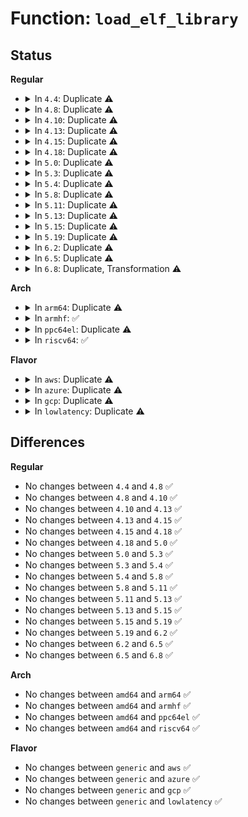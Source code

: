 # Function: <code>load_elf_library</code>

## Status
<b>Regular</b>
<ul>
<li>
<details>
<summary>In <code>4.4</code>: Duplicate ⚠️</summary>

```c
int load_elf_library(struct file *file);
```

**Collision:** Static Duplication

**Inline:** No

**Transformation:** False

**Instances:**

```
In fs/binfmt_elf.c (ffffffff81266e00)
Location: fs/binfmt_elf.c:1108
Inline: False
```
```
In fs/compat_binfmt_elf.c (ffffffff81269af0)
Location: fs/binfmt_elf.c:1108
Inline: False
```
**Symbols:**

```
ffffffff81266e00-ffffffff81267010: load_elf_library (STB_LOCAL)
ffffffff81269af0-ffffffff81269d0d: load_elf_library (STB_LOCAL)
```
</details>
</li>
<li>
<details>
<summary>In <code>4.8</code>: Duplicate ⚠️</summary>

```c
int load_elf_library(struct file *file);
```

**Collision:** Static Duplication

**Inline:** No

**Transformation:** False

**Instances:**

```
In fs/binfmt_elf.c (ffffffff812931a0)
Location: fs/binfmt_elf.c:1113
Inline: False
```
```
In fs/compat_binfmt_elf.c (ffffffff81295da0)
Location: fs/binfmt_elf.c:1113
Inline: False
```
**Symbols:**

```
ffffffff812931a0-ffffffff812933b2: load_elf_library (STB_LOCAL)
ffffffff81295da0-ffffffff81295fc2: load_elf_library (STB_LOCAL)
```
</details>
</li>
<li>
<details>
<summary>In <code>4.10</code>: Duplicate ⚠️</summary>

```c
int load_elf_library(struct file *file);
```

**Collision:** Static Duplication

**Inline:** No

**Transformation:** False

**Instances:**

```
In fs/binfmt_elf.c (ffffffff812a7f20)
Location: fs/binfmt_elf.c:1113
Inline: False
```
```
In fs/compat_binfmt_elf.c (ffffffff812aa990)
Location: fs/binfmt_elf.c:1113
Inline: False
```
**Symbols:**

```
ffffffff812a7f20-ffffffff812a8132: load_elf_library (STB_LOCAL)
ffffffff812aa990-ffffffff812aabb2: load_elf_library (STB_LOCAL)
```
</details>
</li>
<li>
<details>
<summary>In <code>4.13</code>: Duplicate ⚠️</summary>

```c
int load_elf_library(struct file *file);
```

**Collision:** Static Duplication

**Inline:** No

**Transformation:** False

**Instances:**

```
In fs/binfmt_elf.c (ffffffff812b48b0)
Location: fs/binfmt_elf.c:1171
Inline: False
```
```
In fs/compat_binfmt_elf.c (ffffffff812b7850)
Location: fs/binfmt_elf.c:1171
Inline: False
```
**Symbols:**

```
ffffffff812b48b0-ffffffff812b4ad4: load_elf_library (STB_LOCAL)
ffffffff812b7850-ffffffff812b7a6f: load_elf_library (STB_LOCAL)
```
</details>
</li>
<li>
<details>
<summary>In <code>4.15</code>: Duplicate ⚠️</summary>

```c
int load_elf_library(struct file *file);
```

**Collision:** Static Duplication

**Inline:** No

**Transformation:** False

**Instances:**

```
In fs/binfmt_elf.c (ffffffff812d8110)
Location: fs/binfmt_elf.c:1181
Inline: False
```
```
In fs/compat_binfmt_elf.c (ffffffff812db070)
Location: fs/binfmt_elf.c:1181
Inline: False
```
**Symbols:**

```
ffffffff812d8110-ffffffff812d8352: load_elf_library (STB_LOCAL)
ffffffff812db070-ffffffff812db2a1: load_elf_library (STB_LOCAL)
```
</details>
</li>
<li>
<details>
<summary>In <code>4.18</code>: Duplicate ⚠️</summary>

```c
int load_elf_library(struct file *file);
```

**Collision:** Static Duplication

**Inline:** No

**Transformation:** False

**Instances:**

```
In fs/binfmt_elf.c (ffffffff813031e0)
Location: fs/binfmt_elf.c:1194
Inline: False
```
```
In fs/compat_binfmt_elf.c (ffffffff813068c0)
Location: fs/binfmt_elf.c:1194
Inline: False
```
**Symbols:**

```
ffffffff813031e0-ffffffff81303423: load_elf_library (STB_LOCAL)
ffffffff813068c0-ffffffff81306b02: load_elf_library (STB_LOCAL)
```
</details>
</li>
<li>
<details>
<summary>In <code>5.0</code>: Duplicate ⚠️</summary>

```c
int load_elf_library(struct file *file);
```

**Collision:** Static Duplication

**Inline:** No

**Transformation:** False

**Instances:**

```
In fs/binfmt_elf.c (ffffffff813188e0)
Location: fs/binfmt_elf.c:1194
Inline: False
```
```
In fs/compat_binfmt_elf.c (ffffffff8131c030)
Location: fs/binfmt_elf.c:1194
Inline: False
```
**Symbols:**

```
ffffffff813188e0-ffffffff81318b23: load_elf_library (STB_LOCAL)
ffffffff8131c030-ffffffff8131c272: load_elf_library (STB_LOCAL)
```
</details>
</li>
<li>
<details>
<summary>In <code>5.3</code>: Duplicate ⚠️</summary>

```c
int load_elf_library(struct file *file);
```

**Collision:** Static Duplication

**Inline:** No

**Transformation:** False

**Instances:**

```
In fs/binfmt_elf.c (ffffffff81340230)
Location: fs/binfmt_elf.c:1201
Inline: False
```
```
In fs/compat_binfmt_elf.c (ffffffff81343910)
Location: fs/binfmt_elf.c:1201
Inline: False
```
**Symbols:**

```
ffffffff81340230-ffffffff81340473: load_elf_library (STB_LOCAL)
ffffffff81343910-ffffffff81343b59: load_elf_library (STB_LOCAL)
```
</details>
</li>
<li>
<details>
<summary>In <code>5.4</code>: Duplicate ⚠️</summary>

```c
int load_elf_library(struct file *file);
```

**Collision:** Static Duplication

**Inline:** No

**Transformation:** False

**Instances:**

```
In fs/binfmt_elf.c (ffffffff81358780)
Location: fs/binfmt_elf.c:1175
Inline: False
```
```
In fs/compat_binfmt_elf.c (ffffffff8135bd00)
Location: fs/binfmt_elf.c:1175
Inline: False
```
**Symbols:**

```
ffffffff81358780-ffffffff813589c3: load_elf_library (STB_LOCAL)
ffffffff8135bd00-ffffffff8135bf49: load_elf_library (STB_LOCAL)
```
</details>
</li>
<li>
<details>
<summary>In <code>5.8</code>: Duplicate ⚠️</summary>

```c
int load_elf_library(struct file *file);
```

**Collision:** Static Duplication

**Inline:** No

**Transformation:** False

**Instances:**

```
In fs/binfmt_elf.c (ffffffff813a0610)
Location: fs/binfmt_elf.c:1302
Inline: False
```
```
In fs/compat_binfmt_elf.c (ffffffff813a38c0)
Location: fs/binfmt_elf.c:1302
Inline: False
```
**Symbols:**

```
ffffffff813a0610-ffffffff813a0863: load_elf_library (STB_LOCAL)
ffffffff813a38c0-ffffffff813a3b16: load_elf_library (STB_LOCAL)
```
</details>
</li>
<li>
<details>
<summary>In <code>5.11</code>: Duplicate ⚠️</summary>

```c
int load_elf_library(struct file *file);
```

**Collision:** Static Duplication

**Inline:** No

**Transformation:** False

**Instances:**

```
In fs/binfmt_elf.c (ffffffff813b1770)
Location: fs/binfmt_elf.c:1330
Inline: False
```
```
In fs/compat_binfmt_elf.c (ffffffff813b4600)
Location: fs/binfmt_elf.c:1330
Inline: False
```
**Symbols:**

```
ffffffff813b1770-ffffffff813b19c3: load_elf_library (STB_LOCAL)
ffffffff813b4600-ffffffff813b4856: load_elf_library (STB_LOCAL)
```
</details>
</li>
<li>
<details>
<summary>In <code>5.13</code>: Duplicate ⚠️</summary>

```c
int load_elf_library(struct file *file);
```

**Collision:** Static Duplication

**Inline:** No

**Transformation:** False

**Instances:**

```
In fs/binfmt_elf.c (ffffffff813b8920)
Location: fs/binfmt_elf.c:1333
Inline: False
```
```
In fs/compat_binfmt_elf.c (ffffffff813bb680)
Location: fs/binfmt_elf.c:1333
Inline: False
```
**Symbols:**

```
ffffffff813b8920-ffffffff813b8b88: load_elf_library (STB_LOCAL)
ffffffff813bb680-ffffffff813bb8e7: load_elf_library (STB_LOCAL)
```
</details>
</li>
<li>
<details>
<summary>In <code>5.15</code>: Duplicate ⚠️</summary>

```c
int load_elf_library(struct file *file);
```

**Collision:** Static Duplication

**Inline:** No

**Transformation:** False

**Instances:**

```
In fs/binfmt_elf.c (ffffffff81408630)
Location: fs/binfmt_elf.c:1333
Inline: False
```
```
In fs/compat_binfmt_elf.c (ffffffff8140b380)
Location: fs/binfmt_elf.c:1333
Inline: False
```
**Symbols:**

```
ffffffff81408630-ffffffff81408898: load_elf_library (STB_LOCAL)
ffffffff8140b380-ffffffff8140b5e7: load_elf_library (STB_LOCAL)
```
</details>
</li>
<li>
<details>
<summary>In <code>5.19</code>: Duplicate ⚠️</summary>

```c
int load_elf_library(struct file *file);
```

**Collision:** Static Duplication

**Inline:** No

**Transformation:** False

**Instances:**

```
In fs/binfmt_elf.c (ffffffff8147d270)
Location: fs/binfmt_elf.c:1368
Inline: False
```
```
In fs/compat_binfmt_elf.c (ffffffff81480100)
Location: fs/binfmt_elf.c:1368
Inline: False
```
**Symbols:**

```
ffffffff8147d270-ffffffff8147d4e7: load_elf_library (STB_LOCAL)
ffffffff81480100-ffffffff81480375: load_elf_library (STB_LOCAL)
```
</details>
</li>
<li>
<details>
<summary>In <code>6.2</code>: Duplicate ⚠️</summary>

```c
int load_elf_library(struct file *file);
```

**Collision:** Static Duplication

**Inline:** No

**Transformation:** False

**Instances:**

```
In fs/binfmt_elf.c (ffffffff8150fee0)
Location: fs/binfmt_elf.c:1363
Inline: False
```
```
In fs/compat_binfmt_elf.c (ffffffff815123e0)
Location: fs/binfmt_elf.c:1363
Inline: False
```
**Symbols:**

```
ffffffff8150fee0-ffffffff8151013e: load_elf_library (STB_LOCAL)
ffffffff815123e0-ffffffff8151263b: load_elf_library (STB_LOCAL)
```
</details>
</li>
<li>
<details>
<summary>In <code>6.5</code>: Duplicate ⚠️</summary>

```c
int load_elf_library(struct file *file);
```

**Collision:** Static Duplication

**Inline:** No

**Transformation:** False

**Instances:**

```
In fs/binfmt_elf.c (ffffffff81547800)
Location: fs/binfmt_elf.c:1368
Inline: False
```
```
In fs/compat_binfmt_elf.c (ffffffff81549e20)
Location: fs/binfmt_elf.c:1368
Inline: False
```
**Symbols:**

```
ffffffff81547800-ffffffff81547a61: load_elf_library (STB_LOCAL)
ffffffff81549e20-ffffffff8154a07e: load_elf_library (STB_LOCAL)
```
</details>
</li>
<li>
<details>
<summary>In <code>6.8</code>: Duplicate, Transformation ⚠️</summary>

```c
int load_elf_library(struct file *file);
```

**Collision:** Static Duplication

**Inline:** No

**Transformation:** True

**Instances:**

```
In fs/binfmt_elf.c (ffffffff8157cf40)
Location: fs/binfmt_elf.c:1319
Inline: False
```
```
In fs/compat_binfmt_elf.c (0)
Location: fs/binfmt_elf.c:1319
Inline: False
```
**Symbols:**

```
ffffffff8157cf40-ffffffff8157d127: load_elf_library (STB_LOCAL)
ffffffff8157ff80-ffffffff815801b2: load_elf_library (STB_LOCAL)
ffffffff821c7781-ffffffff821c77aa: load_elf_library.cold (STB_LOCAL)
```
</details>
</li>
</ul>
<b>Arch</b>
<ul>
<li>
<details>
<summary>In <code>arm64</code>: Duplicate ⚠️</summary>

```c
int load_elf_library(struct file *file);
```

**Collision:** Static Duplication

**Inline:** No

**Transformation:** False

**Instances:**

```
In fs/binfmt_elf.c (ffff8000104206e8)
Location: fs/binfmt_elf.c:1175
Inline: False
```
```
In fs/compat_binfmt_elf.c (ffff800010423f78)
Location: fs/binfmt_elf.c:1175
Inline: False
```
**Symbols:**

```
ffff8000104206e8-ffff800010420a40: load_elf_library (STB_LOCAL)
ffff800010423f78-ffff8000104242e4: load_elf_library (STB_LOCAL)
```
</details>
</li>
<li>
<details>
<summary>In <code>armhf</code>: ✅</summary>

```c
int load_elf_library(struct file *file);
```

**Collision:** Unique Static

**Inline:** No

**Transformation:** False

**Instances:**

```
In fs/binfmt_elf.c (c05e7e38)
Location: fs/binfmt_elf.c:1175
Inline: False
```
**Symbols:**

```
c05e7e38-c05e80cc: load_elf_library (STB_LOCAL)
```
</details>
</li>
<li>
<details>
<summary>In <code>ppc64el</code>: Duplicate ⚠️</summary>

```c
int load_elf_library(struct file *file);
```

**Collision:** Static Duplication

**Inline:** No

**Transformation:** False

**Instances:**

```
In fs/binfmt_elf.c (c00000000052cb90)
Location: fs/binfmt_elf.c:1175
Inline: False
```
```
In fs/compat_binfmt_elf.c (c000000000530860)
Location: fs/binfmt_elf.c:1175
Inline: False
```
**Symbols:**

```
c00000000052cb90-c00000000052ceb0: load_elf_library (STB_LOCAL)
c000000000530860-c000000000530b94: load_elf_library (STB_LOCAL)
```
</details>
</li>
<li>
<details>
<summary>In <code>riscv64</code>: ✅</summary>

```c
int load_elf_library(struct file *file);
```

**Collision:** Unique Static

**Inline:** No

**Transformation:** False

**Instances:**

```
In fs/binfmt_elf.c (ffffffe0002c263e)
Location: fs/binfmt_elf.c:1175
Inline: False
```
**Symbols:**

```
ffffffe0002c263e-ffffffe0002c2824: load_elf_library (STB_LOCAL)
```
</details>
</li>
</ul>
<b>Flavor</b>
<ul>
<li>
<details>
<summary>In <code>aws</code>: Duplicate ⚠️</summary>

```c
int load_elf_library(struct file *file);
```

**Collision:** Static Duplication

**Inline:** No

**Transformation:** False

**Instances:**

```
In fs/binfmt_elf.c (ffffffff81350d60)
Location: fs/binfmt_elf.c:1175
Inline: False
```
```
In fs/compat_binfmt_elf.c (ffffffff813542e0)
Location: fs/binfmt_elf.c:1175
Inline: False
```
**Symbols:**

```
ffffffff81350d60-ffffffff81350fa3: load_elf_library (STB_LOCAL)
ffffffff813542e0-ffffffff81354529: load_elf_library (STB_LOCAL)
```
</details>
</li>
<li>
<details>
<summary>In <code>azure</code>: Duplicate ⚠️</summary>

```c
int load_elf_library(struct file *file);
```

**Collision:** Static Duplication

**Inline:** No

**Transformation:** False

**Instances:**

```
In fs/binfmt_elf.c (ffffffff81341a40)
Location: fs/binfmt_elf.c:1175
Inline: False
```
```
In fs/compat_binfmt_elf.c (ffffffff81344fa0)
Location: fs/binfmt_elf.c:1175
Inline: False
```
**Symbols:**

```
ffffffff81341a40-ffffffff81341c83: load_elf_library (STB_LOCAL)
ffffffff81344fa0-ffffffff813451e9: load_elf_library (STB_LOCAL)
```
</details>
</li>
<li>
<details>
<summary>In <code>gcp</code>: Duplicate ⚠️</summary>

```c
int load_elf_library(struct file *file);
```

**Collision:** Static Duplication

**Inline:** No

**Transformation:** False

**Instances:**

```
In fs/binfmt_elf.c (ffffffff8134e830)
Location: fs/binfmt_elf.c:1175
Inline: False
```
```
In fs/compat_binfmt_elf.c (ffffffff81351db0)
Location: fs/binfmt_elf.c:1175
Inline: False
```
**Symbols:**

```
ffffffff8134e830-ffffffff8134ea73: load_elf_library (STB_LOCAL)
ffffffff81351db0-ffffffff81351ff9: load_elf_library (STB_LOCAL)
```
</details>
</li>
<li>
<details>
<summary>In <code>lowlatency</code>: Duplicate ⚠️</summary>

```c
int load_elf_library(struct file *file);
```

**Collision:** Static Duplication

**Inline:** No

**Transformation:** False

**Instances:**

```
In fs/binfmt_elf.c (ffffffff81361db0)
Location: fs/binfmt_elf.c:1175
Inline: False
```
```
In fs/compat_binfmt_elf.c (ffffffff81365570)
Location: fs/binfmt_elf.c:1175
Inline: False
```
**Symbols:**

```
ffffffff81361db0-ffffffff81361ff3: load_elf_library (STB_LOCAL)
ffffffff81365570-ffffffff813657b9: load_elf_library (STB_LOCAL)
```
</details>
</li>
</ul>

## Differences
<b>Regular</b>
<ul>
<li>
No changes between <code>4.4</code> and <code>4.8</code> ✅
</li>
<li>
No changes between <code>4.8</code> and <code>4.10</code> ✅
</li>
<li>
No changes between <code>4.10</code> and <code>4.13</code> ✅
</li>
<li>
No changes between <code>4.13</code> and <code>4.15</code> ✅
</li>
<li>
No changes between <code>4.15</code> and <code>4.18</code> ✅
</li>
<li>
No changes between <code>4.18</code> and <code>5.0</code> ✅
</li>
<li>
No changes between <code>5.0</code> and <code>5.3</code> ✅
</li>
<li>
No changes between <code>5.3</code> and <code>5.4</code> ✅
</li>
<li>
No changes between <code>5.4</code> and <code>5.8</code> ✅
</li>
<li>
No changes between <code>5.8</code> and <code>5.11</code> ✅
</li>
<li>
No changes between <code>5.11</code> and <code>5.13</code> ✅
</li>
<li>
No changes between <code>5.13</code> and <code>5.15</code> ✅
</li>
<li>
No changes between <code>5.15</code> and <code>5.19</code> ✅
</li>
<li>
No changes between <code>5.19</code> and <code>6.2</code> ✅
</li>
<li>
No changes between <code>6.2</code> and <code>6.5</code> ✅
</li>
<li>
No changes between <code>6.5</code> and <code>6.8</code> ✅
</li>
</ul>
<b>Arch</b>
<ul>
<li>
No changes between <code>amd64</code> and <code>arm64</code> ✅
</li>
<li>
No changes between <code>amd64</code> and <code>armhf</code> ✅
</li>
<li>
No changes between <code>amd64</code> and <code>ppc64el</code> ✅
</li>
<li>
No changes between <code>amd64</code> and <code>riscv64</code> ✅
</li>
</ul>
<b>Flavor</b>
<ul>
<li>
No changes between <code>generic</code> and <code>aws</code> ✅
</li>
<li>
No changes between <code>generic</code> and <code>azure</code> ✅
</li>
<li>
No changes between <code>generic</code> and <code>gcp</code> ✅
</li>
<li>
No changes between <code>generic</code> and <code>lowlatency</code> ✅
</li>
</ul>
